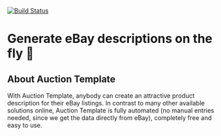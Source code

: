 [![Build Status](https://travis-ci.org/lukasweidich/auction-t3mplate.svg?branch=master)](https://travis-ci.org/lukasweidich/auction-t3mplate)
# Generate eBay descriptions on the fly 🚀
## About Auction Template
With Auction Template, anybody can create an attractive product description for their eBay listings. In contrast to many other available solutions online, Auction Template is fully automated (no manual entries needed, since we get the data directly from eBay), completely free and easy to use.
